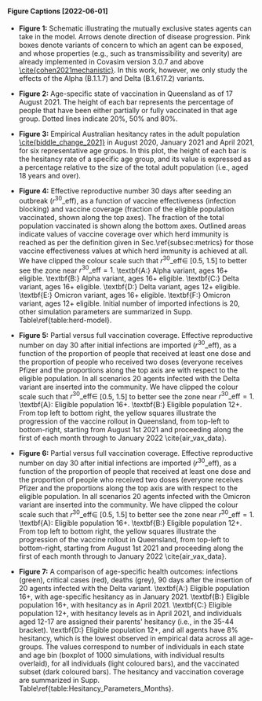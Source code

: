 #### Figure Captions [2022-06-01]

- **Figure 1:** Schematic illustrating the mutually exclusive states agents can take in the model. Arrows denote direction of disease progression. Pink boxes denote variants of concern to which an agent can be exposed, and whose properties (e.g., such as transmissibility and severity) are already implemented in Covasim version 3.0.7 and above [\cite{cohen2021mechanistic}](https://www.medrxiv.org/content/10.1101/2021.05.31.21258018v2). In this work, however, we only study the effects of the Alpha (B.1.1.7) and Delta (B.1.617.2) variants.


- **Figure 2:** Age-specific state of vaccination in Queensland as of 17 August 2021. The height of each bar represents the percentage of people that have been either partially or fully vaccinated in that age group. Dotted lines indicate 20\%, 50\% and 80\%.



- **Figure 3:** Empirical Australian hesitancy rates in the adult population [\cite{biddle_change_2021}](https://www.medrxiv.org/content/10.1101/2021.02.17.21251957v1) in August 2020, January 2021 and April 2021, for six representative age groups. In this plot, the height of each bar is the hesitancy rate of a specific age group, and its value is expressed as a percentage relative to the size of the total adult population (i.e., aged 18 years and over).


- **Figure 4:** Effective reproductive number 30 days after seeding an outbreak ($r^{30}\_\mathrm{eff}$), as a function of vaccine effectiveness (infection blocking) and vaccine coverage (fraction of the eligible population vaccinated, shown along the top axes). The fraction of the total population vaccinated is shown along the bottom axes. Outlined areas indicate values of vaccine coverage over which herd immunity is reached as per the definition given in Sec.\ref{subsec:metrics} for those vaccine effectiveness values at which herd immunity is achieved at all. We have clipped the colour scale such that $r^{30}\_\mathrm{eff} \in$ [0.5, 1.5] to better see the zone near $r^{30}\_\mathrm{eff}=1$. \textbf{A:} Alpha variant, ages 16+ eligible. \textbf{B:} Alpha variant, ages 16+ eligible. \textbf{C:} Delta variant, ages 16+ eligible. \textbf{D:} Delta variant, ages 12+ eligible. \textbf{E:} Omicron variant, ages 16+ eligible. \textbf{F:} Omicron variant, ages 12+ eligible.
Initial number of imported infections is 20, other simulation parameters are summarized in Supp. Table\ref{table:herd-model}.


- **Figure 5:** Partial versus full vaccination coverage. Effective reproductive number on day 30 after initial infections are imported ($r^{30}\_\mathrm{eff}$), as a function of the proportion of people that received at least one dose and the proportion of people who received two doses (everyone receives Pfizer and the proportions along the top axis are with respect to the eligible population. In all scenarios 20 agents infected with the Delta variant are inserted into the community. We have clipped the colour scale such that $r^{30}\_\mathrm{eff} \in$ [0.5, 1.5] to better see the zone near $r^{30}\_\mathrm{eff}=1$. \textbf{A}: Eligible population 16+. \textbf{B:} Eligible population 12+. From top left to bottom right, the yellow squares illustrate the progression of the vaccine rollout in Queensland, from top-left to bottom-right, starting from August 1st 2021 and proceeding  along the first of each month through to January 2022 \cite{air_vax_data}.


- **Figure 6:** Partial versus full vaccination coverage. Effective reproductive number on day 30 after initial infections are imported ($r^{30}\_\mathrm{eff}$), as a function of the proportion of people that received at least one dose and the proportion of people who received two doses (everyone receives Pfizer and the proportions along the top axis are with respect to the eligible population. In all scenarios 20 agents infected with the Omicron variant are inserted into the community. We have clipped the colour scale such that $r^{30}\_\mathrm{eff} \in$ [0.5, 1.5] to better see the zone near $r^{30}\_\mathrm{eff}=1$. \textbf{A}: Eligible population 16+. \textbf{B:} Eligible population 12+. From top left to bottom right, the yellow squares illustrate the progression of the vaccine rollout in Queensland, from top-left to bottom-right, starting from August 1st 2021 and proceeding  along the first of each month through to January 2022 \cite{air\_vax\_data}.


- **Figure 7:** A comparison of age-specific health outcomes: infections (green), critical cases (red), deaths (grey), 90 days after the insertion of 20 agents infected with the Delta variant. \textbf{A:} Eligible population 16+, with age-specific hesitancy as in January 2021. \textbf{B:} Eligible population 16+, with hesitancy as in April 2021. \textbf{C:} Eligible population 12+, with hesitancy levels as in April 2021, and individuals aged 12-17 are assigned their parents' hesitancy (i.e., in the 35-44 bracket).  \textbf{D:} Eligible population 12+, and all agents have 8\% hesitancy, which is the lowest observed in empirical data across all age-groups. The values correspond to number of individuals in each state and age bin (boxplot of $1000$ simulations, with individual results overlaid), for all individuals (light coloured bars), and the vaccinated subset (dark coloured bars). The hesitancy and vaccination coverage are summarized in Supp. Table\ref{table:Hesitancy_Parameters_Months}. 

